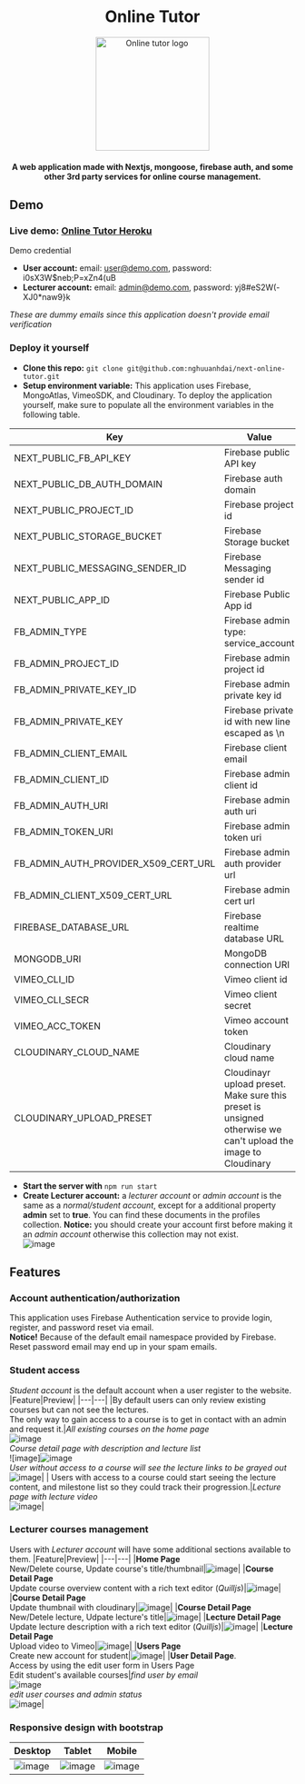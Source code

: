 <h1 align="center">
    Online Tutor
</h1>
<p align="center">
  <img width="200" src="https://user-images.githubusercontent.com/24937352/175797809-493b719c-e306-43f2-a012-8756c5169bae.png" alt="Online tutor logo">
  <br/>
  <h4 align="center">A web application made with Nextjs, mongoose, firebase auth, and some other 3rd party services for online course management.</h4>
</p>

## Demo
### Live demo: [Online Tutor Heroku](https://nextjs-online-tutor.herokuapp.com/)
Demo credential
  - **User account:** email: user@demo.com, password: i0sX3W$neb;P=xZn4(uB  
  - **Lecturer account:** email: admin@demo.com, password: yj8#eS2W(-XJ0*naw9}k  

*These are dummy emails since this application doesn't provide email verification*

### Deploy it yourself
  - **Clone this repo:** `git clone git@github.com:nghuuanhdai/next-online-tutor.git`
  - **Setup environment variable:** This application uses Firebase, MongoAtlas, VimeoSDK, and Cloudinary. To deploy the application yourself, make sure to populate all the environment variables in the following table.


| Key | Value |
|---|---|
| NEXT_PUBLIC_FB_API_KEY          | Firebase public API key |
| NEXT_PUBLIC_DB_AUTH_DOMAIN      | Firebase auth domain |
| NEXT_PUBLIC_PROJECT_ID          | Firebase project id |
| NEXT_PUBLIC_STORAGE_BUCKET      | Firebase Storage bucket |
| NEXT_PUBLIC_MESSAGING_SENDER_ID | Firebase Messaging sender id |
| NEXT_PUBLIC_APP_ID              | Firebase Public App id |
| FB_ADMIN_TYPE                   | Firebase admin type: service_account |
| FB_ADMIN_PROJECT_ID             | Firebase admin project id |
| FB_ADMIN_PRIVATE_KEY_ID         | Firebase admin private key id |
| FB_ADMIN_PRIVATE_KEY            | Firebase private id with new line escaped as \n |
| FB_ADMIN_CLIENT_EMAIL           | Firebase client email |
| FB_ADMIN_CLIENT_ID              | Firebase admin client id |
| FB_ADMIN_AUTH_URI               | Firebase admin auth uri|
| FB_ADMIN_TOKEN_URI              | Firebase admin token uri |
| FB_ADMIN_AUTH_PROVIDER_X509_CERT_URL| Firebase admin auth provider url |
| FB_ADMIN_CLIENT_X509_CERT_URL   | Firebase admin cert url |
| FIREBASE_DATABASE_URL       | Firebase realtime database URL |
| MONGODB_URI                 | MongoDB connection URI |
| VIMEO_CLI_ID                | Vimeo client id |
| VIMEO_CLI_SECR              | Vimeo client secret |
| VIMEO_ACC_TOKEN             | Vimeo account token |
| CLOUDINARY_CLOUD_NAME       | Cloudinary cloud name |
| CLOUDINARY_UPLOAD_PRESET    | Cloudinayr upload preset. Make sure this preset is unsigned otherwise we can't upload the image to Cloudinary |

  - **Start the server with**  `npm run start` 
  - **Create Lecturer account:** a *lecturer account* or *admin account* is the same as a *normal/student account*, except for a additional property **admin** set to **true**. You can find these documents in the profiles collection. **Notice:** you should create your account first before making it an *admin account* otherwise this collection may not exist.  
       ![image](https://user-images.githubusercontent.com/24937352/175797774-1f25a4c8-6c82-4f10-a7e4-2c6f38f76cdd.png)
       
## Features
### Account authentication/authorization
This application uses Firebase Authentication service to provide login, register, and password reset via email.  
**Notice!** Because of the default email namespace provided by Firebase. Reset password email may end up in your spam emails.

### Student access
*Student account* is the default account when a user register to the website.
|Feature|Preview|
|---|---|
|By default users can only review existing courses but can not see the lectures.<br>The only way to gain access to a course is to get in contact with an admin and request it.|*All existing courses on the home page*<br>![image](https://user-images.githubusercontent.com/24937352/176819870-b1051fb2-f86c-41b2-871e-4f7d058ac17a.png)<br>*Course detail page with description and lecture list*<br>![image]![image](https://user-images.githubusercontent.com/24937352/176820283-2d3dc654-eaf5-431c-b3b9-25898c48d0a4.png)<br>*User without access to a course will see the lecture links to be grayed out*<br>![image](https://user-images.githubusercontent.com/24937352/176820405-b3f9cf24-d3eb-41bd-9490-0ef08cc63108.png)|
| Users with access to a course could start seeing the lecture content, and milestone list so they could track their progression.|*Lecture page with lecture video*<br>![image](https://user-images.githubusercontent.com/24937352/176820695-3009ad6d-88fa-4972-b67c-226789f86020.png)|

### Lecturer courses management
Users with *Lecturer account* will have some additional sections available to them.
|Feature|Preview|
|---|---|
|**Home Page**<br>New/Delete course, Update course's title/thumbnail|![image](https://user-images.githubusercontent.com/24937352/176820863-06ee49cc-3cd5-4a65-816f-32c79d5333d2.png)|
|**Course Detail Page**<br>Update course overview content with a rich text editor (*Quilljs*)|![image](https://user-images.githubusercontent.com/24937352/176820979-3fe791fe-7036-4784-883e-ec56ac38ed78.png)|
|**Course Detail Page**<br>Update thumbnail with cloudinary|![image](https://user-images.githubusercontent.com/24937352/176821028-2ea4af2f-818c-42a8-9953-cf2d8c38593f.png)|
|**Course Detail Page**<br>New/Detele lecture, Udpate lecture's title|![image](https://user-images.githubusercontent.com/24937352/176821144-99962842-6bb3-4302-a2a4-6f450fbfd704.png)|
|**Lecture Detail Page**<br>Update lecture description with a rich text editor (*Quilljs*)|![image](https://user-images.githubusercontent.com/24937352/176821194-183ef773-9add-4785-9766-c597ab2155d0.png)|
|**Lecture Detail Page**<br>Upload video to Vimeo|![image](https://user-images.githubusercontent.com/24937352/176821321-d16adc54-eaba-4af4-b0ca-5120c24263f8.png)|
|**Users Page**<br>Create new account for student|![image](https://user-images.githubusercontent.com/24937352/176821375-5aeb5e87-1efd-4442-9a02-4f69f8642b25.png)|
|**User Detail Page**.<br>Access by using the edit user form in Users Page<br>Edit student's available courses|*find user by email*<br>![image](https://user-images.githubusercontent.com/24937352/176821503-b8a1fe90-c0fe-4435-96ba-05bbb62685bc.png)<br>*edit user courses and admin status*<br>![image](https://user-images.githubusercontent.com/24937352/176821581-2cfe587e-fa7b-48cc-b943-0fbf137343ec.png)|

### Responsive design with bootstrap
| Desktop | Tablet | Mobile |
|---|---|---|
|![image](https://user-images.githubusercontent.com/24937352/176821627-b1aad43f-ded4-4a91-9d3e-690cefae07bd.png)|![image](https://user-images.githubusercontent.com/24937352/176821699-bab8b98a-1135-44a3-b5fa-0807d94a639b.png)|![image](https://user-images.githubusercontent.com/24937352/176821728-317827d4-3a10-4b7d-a660-4d7ab7f87458.png)|
